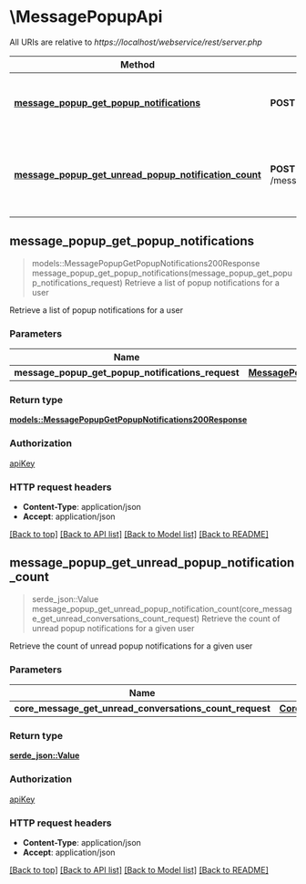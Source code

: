 # \MessagePopupApi

All URIs are relative to *https://localhost/webservice/rest/server.php*

Method | HTTP request | Description
------------- | ------------- | -------------
[**message_popup_get_popup_notifications**](MessagePopupApi.md#message_popup_get_popup_notifications) | **POST** /message_popup_get_popup_notifications | Retrieve a list of popup notifications for a user
[**message_popup_get_unread_popup_notification_count**](MessagePopupApi.md#message_popup_get_unread_popup_notification_count) | **POST** /message_popup_get_unread_popup_notification_count | Retrieve the count of unread popup notifications for a given user



## message_popup_get_popup_notifications

> models::MessagePopupGetPopupNotifications200Response message_popup_get_popup_notifications(message_popup_get_popup_notifications_request)
Retrieve a list of popup notifications for a user

Retrieve a list of popup notifications for a user

### Parameters


Name | Type | Description  | Required | Notes
------------- | ------------- | ------------- | ------------- | -------------
**message_popup_get_popup_notifications_request** | [**MessagePopupGetPopupNotificationsRequest**](MessagePopupGetPopupNotificationsRequest.md) |  | [required] |

### Return type

[**models::MessagePopupGetPopupNotifications200Response**](message_popup_get_popup_notifications_200_response.md)

### Authorization

[apiKey](../README.md#apiKey)

### HTTP request headers

- **Content-Type**: application/json
- **Accept**: application/json

[[Back to top]](#) [[Back to API list]](../README.md#documentation-for-api-endpoints) [[Back to Model list]](../README.md#documentation-for-models) [[Back to README]](../README.md)


## message_popup_get_unread_popup_notification_count

> serde_json::Value message_popup_get_unread_popup_notification_count(core_message_get_unread_conversations_count_request)
Retrieve the count of unread popup notifications for a given user

Retrieve the count of unread popup notifications for a given user

### Parameters


Name | Type | Description  | Required | Notes
------------- | ------------- | ------------- | ------------- | -------------
**core_message_get_unread_conversations_count_request** | [**CoreMessageGetUnreadConversationsCountRequest**](CoreMessageGetUnreadConversationsCountRequest.md) |  | [required] |

### Return type

[**serde_json::Value**](serde_json::Value.md)

### Authorization

[apiKey](../README.md#apiKey)

### HTTP request headers

- **Content-Type**: application/json
- **Accept**: application/json

[[Back to top]](#) [[Back to API list]](../README.md#documentation-for-api-endpoints) [[Back to Model list]](../README.md#documentation-for-models) [[Back to README]](../README.md)

